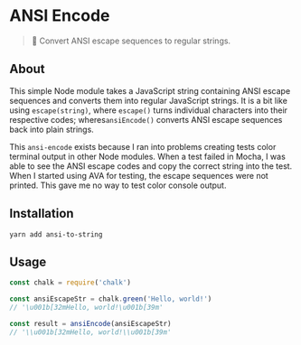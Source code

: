 # ANSI Encode

> 🔢  Convert ANSI escape sequences to regular strings.

## About

This simple Node module takes a JavaScript string containing ANSI escape sequences and converts them into regular JavaScript strings. It is a bit like using `escape(string)`, where `escape()` turns individual characters into their respective codes; wheres`ansiEncode()` converts ANSI escape sequences back into plain strings.

This `ansi-encode` exists because I ran into problems creating tests color terminal output in other Node modules. When a test failed in Mocha, I was able to see the ANSI escape codes and copy the correct string into the test. When I started using AVA for testing, the escape sequences were not printed. This gave me no way to test color console output.

## Installation

```shell
yarn add ansi-to-string
```

## Usage

```javascript
const chalk = require('chalk')

const ansiEscapeStr = chalk.green('Hello, world!')
// '\u001b[32mHello, world!\u001b[39m'

const result = ansiEncode(ansiEscapeStr)
// '\\u001b[32mHello, world!\\u001b[39m'
```